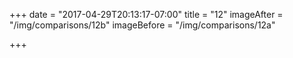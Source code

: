 +++
date = "2017-04-29T20:13:17-07:00"
title = "12"
imageAfter = "/img/comparisons/12b"
imageBefore = "/img/comparisons/12a"

+++

